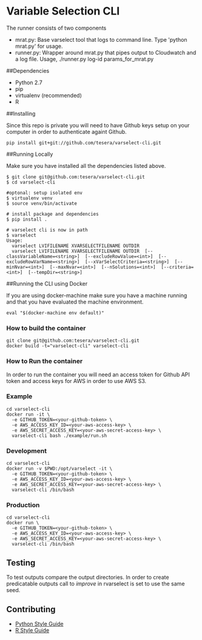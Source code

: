 # Variable Selection CLI

The runner consists of two components

- mrat.py: Base varselect tool that logs to command line. Type 'python mrat.py' for usage.
- runner.py: Wrapper around mrat.py that pipes output to Cloudwatch and a log file. Usage, ./runner.py log-id params_for_mrat.py

##Dependencies

* Python 2.7
* pip
* virtualenv (recommended)
* R

##Installing

Since this repo is private you will need to have Github keys setup on your computer in order to authenticate againt Github.

`pip install git+git://github.com/tesera/varselect-cli.git`

##Running Locally

Make sure you have installed all the dependencies listed above.

```shell
$ git clone git@github.com:tesera/varselect-cli.git
$ cd varselect-cli

#optonal: setup isolated env
$ virtualenv venv
$ source venv/bin/activate

# install package and dependencies
$ pip install .

# varselect cli is now in path
$ varselect
Usage:
  varselect LVIFILENAME XVARSELECTFILENAME OUTDIR
  varselect LVIFILENAME XVARSELECTFILENAME OUTDIR  [--classVariableName=<string>]  [--excludeRowValue=<int>]  [--excludeRowVarName=<string>]  [--xVarSelectCriteria=<string>]  [--minNvar=<int>]  [--maxNvar=<int>]  [--nSolutions=<int>]  [--criteria=<int>]  [--tempDir=<string>]
```

##Running the CLI using Docker

If you are using docker-machine make sure you have a machine running and that you have evaluated the machine environment.

```shell
eval "$(docker-machine env default)"
```

### How to build the container

```shell
git clone git@github.com:tesera/varselect-cli.git
docker build -t="varselect-cli" varselect-cli
```

### How to Run the container

In order to run the container you will need an access token for Github API token and access keys for AWS in order to use AWS S3.

### Example

```shell
cd varselect-cli
docker run -it \
  -e GITHUB_TOKEN=<your-github-token> \
  -e AWS_ACCESS_KEY_ID=<your-aws-access-key> \
  -e AWS_SECRET_ACCESS_KEY=<your-aws-secret-access-key> \
  varselect-cli bash ./example/run.sh
```

### Development

```shell
cd varselect-cli
docker run -v $PWD:/opt/varselect -it \
  -e GITHUB_TOKEN=<your-github-token> \
  -e AWS_ACCESS_KEY_ID=<your-aws-access-key> \
  -e AWS_SECRET_ACCESS_KEY=<your-aws-secret-access-key> \
  varselect-cli /bin/bash
```

### Production

```shell
cd varselect-cli
docker run \
  -e GITHUB_TOKEN=<your-github-token> \
  -e AWS_ACCESS_KEY_ID=<your-aws-access-key> \
  -e AWS_SECRET_ACCESS_KEY=<your-aws-secret-access-key> \
  varselect-cli /bin/bash
```

## Testing
To test outputs compare the output directories. In order to create predicatable outputs call to *improve* in rvarselect is set to use the same seed.

## Contributing

- [Python Style Guide](https://www.python.org/dev/peps/pep-0008/)
- [R Style Guide](https://google.github.io/styleguide/Rguide.xml)
